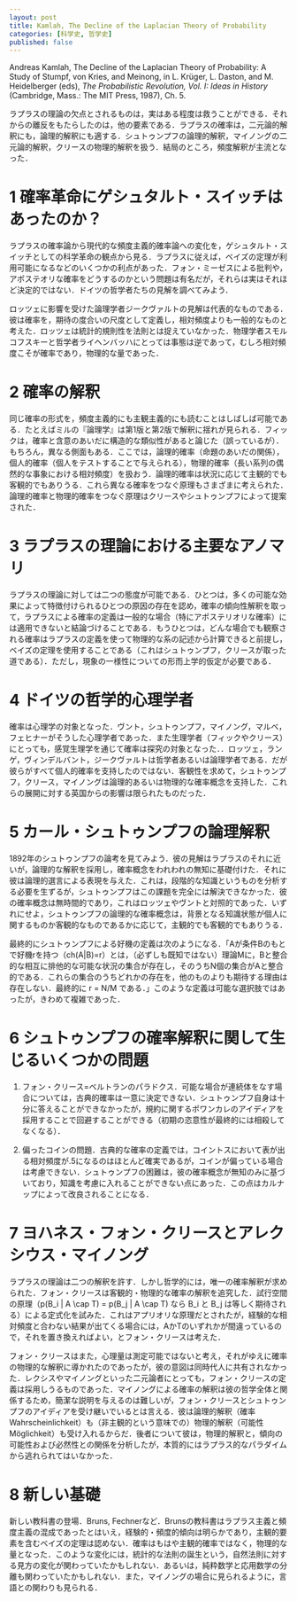 ```yaml
---
layout: post
title: Kamlah, The Decline of the Laplacian Theory of Probability
categories: [科学史, 哲学史]
published: false
---
```


Andreas Kamlah, The Decline of the Laplacian Theory of Probability: A Study of Stumpf, von Kries, and Meinong, in L. Krüger, L. Daston, and M. Heidelberger (eds), _The Probabilistic Revolution, Vol. I: Ideas in History_ (Cambridge, Mass.: The MIT Press, 1987), Ch. 5.

ラプラスの理論の欠点とされるものは，実はある程度は救うことができる．それからの離反をもたらしたのは，他の要素である．ラプラスの確率は，二元論的解釈にも，論理的解釈にも適する．シュトゥンプフの論理的解釈，マイノングの二元論的解釈，クリースの物理的解釈を扱う．結局のところ，頻度解釈が主流となった．

# 1 確率革命にゲシュタルト・スイッチはあったのか？

ラプラスの確率論から現代的な頻度主義的確率論への変化を，ゲシュタルト・スイッチとしての科学革命の観点から見る．ラプラスに従えば，ベイズの定理が利用可能になるなどのいくつかの利点があった．フォン・ミーゼスによる批判や，アポステオリな確率をどうするのかという問題は有名だが，それらは実はそれほど決定的ではない．ドイツの哲学者たちの見解を調べてみよう．

ロッツェに影響を受けた論理学者ジークヴァルトの見解は代表的なものである．彼は確率を，期待の度合いの尺度として定義し，相対頻度よりも一般的なものと考えた．ロッツェは統計的規則性を法則とは捉えていなかった．物理学者スモルコフスキーと哲学者ライヘンバッハにとっては事態は逆であって，むしろ相対頻度こそが確率であり，物理的な量であった．

# 2 確率の解釈

同じ確率の形式を，頻度主義的にも主観主義的にも読むことはしばしば可能である．たとえばミルの『論理学』は第1版と第2版で解釈に揺れが見られる．フィックは，確率と含意のあいだに構造的な類似性があると論じた（誤っているが）．もちろん，異なる側面もある．ここでは，論理的確率（命題のあいだの関係），個人的確率（個人をテストすることで与えられる），物理的確率（長い系列の偶然的な事象における相対頻度）を扱おう．論理的確率は状況に応じて主観的でも客観的でもありうる．これら異なる確率をつなぐ原理もさまざまに考えられた．論理的確率と物理的確率をつなぐ原理はクリースやシュトゥンプフによって提案された．

# 3 ラプラスの理論における主要なアノマリ

ラプラスの理論に対しては二つの態度が可能である．ひとつは，多くの可能な効果によって特徴付けられるひとつの原因の存在を認め，確率の傾向性解釈を取って，ラプラスによる確率の定義は一般的な場合（特にアポステリオリな確率）には適用できないと結論づけることである．もうひとつは，どんな場合でも観察される確率はラプラスの定義を使って物理的な系の記述から計算できると前提し，ベイズの定理を使用することである（これはシュトゥンプフ，クリースが取った道である）．ただし，現象の一様性についての形而上学的仮定が必要である．

# 4 ドイツの哲学的心理学者

確率は心理学の対象となった．ヴント，シュトゥンプフ，マイノング，マルベ，フェヒナーがそうした心理学者であった．また生理学者（フィックやクリース）にとっても，感覚生理学を通じて確率は探究の対象となった．．ロッツェ，ランゲ，ヴィンデルバント，ジークヴァルトは哲学者あるいは論理学者である．だが彼らがすべて個人的確率を支持したのではない．客観性を求めて，シュトゥンプフ，クリース，マイノングは論理的あるいは物理的な確率概念を支持した．これらの展開に対する英国からの影響は限られたものだった．

# 5 カール・シュトゥンプフの論理解釈

1892年のシュトゥンプフの論考を見てみよう．彼の見解はラプラスのそれに近いが，論理的な解釈を採用し，確率概念をわれわれの無知に基礎付けた．それに彼は論理的選言による表現を与えた．これは，段階的な知識というものを分析する必要を生ずるが，シュトゥンプフはこの課題を完全には解決できなかった．彼の確率概念は無時間的であり，これはロッツェやヴントと対照的であった．いずれにせよ，シュトゥンプフの論理的な確率概念は，背景となる知識状態が個人に関するものか客観的なものであるかに応じて，主観的でも客観的でもありうる．

最終的にシュトゥンプフによる好機の定義は次のようになる．「Aが条件Bのもとで好機rを持つ（ch(A|B)=r）とは，（必ずしも既知ではない）理論Mに，Bと整合的な相互に排他的な可能な状況の集合が存在し，そのうちN個の集合がAと整合的である．これらの集合のうちどれかの存在を，他のものよりも期待する理由は存在しない．最終的に r = N/M である．」このような定義は可能な選択肢ではあったが，きわめて複雑であった．

# 6 シュトゥンプフの確率解釈に関して生じるいくつかの問題

1. フォン・クリース=ベルトランのパラドクス．可能な場合が連続体をなす場合については，古典的確率は一意に決定できない．シュトゥンプフ自身は十分に答えることができなかったが，規約に関するポワンカレのアイディアを採用することで回避することができる（初期の恣意性が最終的には相殺してなくなる）．

2. 偏ったコインの問題．古典的な確率の定義では，コイントスにおいて表が出る相対頻度が.5になるのはほとんど確実であるが，コインが偏っている場合は考慮できない．シュトゥンプフの困難は，彼の確率概念が無知のみに基づいており，知識を考慮に入れることができない点にあった．この点はカルナップによって改良されることになる．

# 7 ヨハネス・フォン・クリースとアレクシウス・マイノング

ラプラスの理論は二つの解釈を許す．しかし哲学的には，唯一の確率解釈が求められた．フォン・クリースは客観的・物理的な確率の解釈を追究した．試行空間の原理（p(B_i | A \cap T) = p(B_j | A \cap T) なら B_i と B_j は等しく期待される）による定式化を試みた．これはアプリオリな原理だとされたが，経験的な相対頻度と合わない結果が出てくる場合には，AかTのいずれかが間違っているので，それを置き換えればよい，とフォン・クリースは考えた．

フォン・クリースはまた，心理量は測定可能ではないと考え，それがゆえに確率の物理的な解釈に導かれたのであったが，彼の意図は同時代人に共有されなかった．レクシスやマイノングといった二元論者にとっても，フォン・クリースの定義は採用しうるものであった．マイノングによる確率の解釈は彼の哲学全体と関係するため，簡潔な説明を与えるのは難しいが，フォン・クリースとシュトゥンプフのアイディアを受け継いでいるとは言える．彼は論理的解釈（確率 Wahrscheinlichkeit）も（非主観的という意味での）物理的解釈（可能性 Möglichkeit）も受け入れるからだ．後者について彼は，物理的解釈と，傾向の可能性および必然性との関係を分析したが，本質的にはラプラス的なパラダイムから逃れられてはいなかった．

# 8 新しい基礎

新しい教科書の登場．Bruns, Fechnerなど．Brunsの教科書はラプラス主義と頻度主義の混成であったとはいえ，経験的・頻度的傾向は明らかであり，主観的要素を含むベイズの定理は認めない．確率はもはや主観的確率ではなく，物理的な量となった．このような変化には，統計的な法則の誕生という，自然法則に対する見方の変化が関わっていたかもしれない．あるいは，純粋数学と応用数学の分離も関わっていたかもしれない．また，マイノングの場合に見られるように，言語との関わりも見られる．

